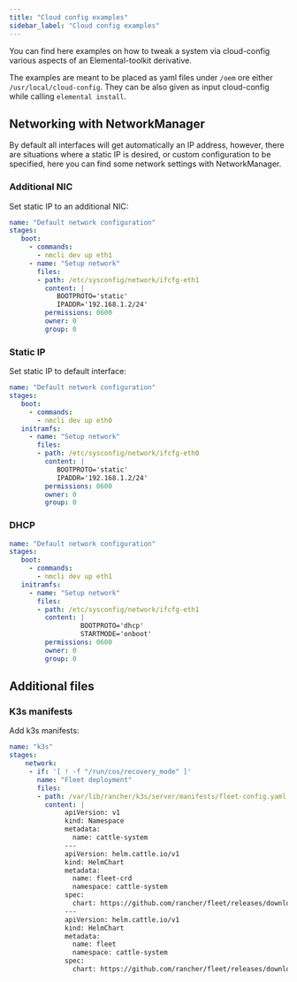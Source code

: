 ```yaml
---
title: "Cloud config examples"
sidebar_label: "Cloud config examples"
---
```


You can find here examples on how to tweak a system via cloud-config various aspects of an Elemental-toolkit derivative.

The examples are meant to be placed as yaml files under `/oem` ore either `/usr/local/cloud-config`. They can be also given as input cloud-config while calling `elemental install`.

## Networking with NetworkManager

By default all interfaces will get automatically an IP address, however, there are situations where a static IP is desired, or custom configuration to be specified, here you can find some network settings with NetworkManager.

### Additional NIC

Set static IP to an additional NIC:

```yaml
name: "Default network configuration"
stages:
   boot:
     - commands:
       - nmcli dev up eth1
     - name: "Setup network"
       files:
       - path: /etc/sysconfig/network/ifcfg-eth1
         content: |
            BOOTPROTO='static'
            IPADDR='192.168.1.2/24'
         permissions: 0600
         owner: 0
         group: 0
```

### Static IP

Set static IP to default interface:

```yaml
name: "Default network configuration"
stages:
   boot:
     - commands:
       - nmcli dev up eth0
   initramfs:
     - name: "Setup network"
       files:
       - path: /etc/sysconfig/network/ifcfg-eth0
         content: |
            BOOTPROTO='static'
            IPADDR='192.168.1.2/24'
         permissions: 0600
         owner: 0
         group: 0
```

### DHCP

```yaml
name: "Default network configuration"
stages:
   boot:
     - commands:
       - nmcli dev up eth1
   initramfs:
     - name: "Setup network"
       files:
       - path: /etc/sysconfig/network/ifcfg-eth1
         content: |
                  BOOTPROTO='dhcp'
                  STARTMODE='onboot'
         permissions: 0600
         owner: 0
         group: 0
```

## Additional files

### K3s manifests

Add k3s manifests:

```yaml
name: "k3s"
stages:
    network:
     - if: '[ ! -f "/run/cos/recovery_mode" ]'
       name: "Fleet deployment"
       files:
       - path: /var/lib/rancher/k3s/server/manifests/fleet-config.yaml
         content: |
              apiVersion: v1
              kind: Namespace
              metadata:
                name: cattle-system
              ---
              apiVersion: helm.cattle.io/v1
              kind: HelmChart
              metadata:
                name: fleet-crd
                namespace: cattle-system
              spec:
                chart: https://github.com/rancher/fleet/releases/download/v0.3.8/fleet-crd-0.3.8.tgz
              ---
              apiVersion: helm.cattle.io/v1
              kind: HelmChart
              metadata:
                name: fleet
                namespace: cattle-system
              spec:
                chart: https://github.com/rancher/fleet/releases/download/v0.3.8/fleet-0.3.8.tgz
```
